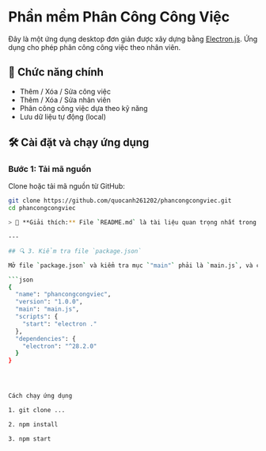 # Phần mềm Phân Công Công Việc

Đây là một ứng dụng desktop đơn giản được xây dựng bằng [Electron.js](https://www.electronjs.org/). Ứng dụng cho phép phân công công việc theo nhân viên.

## 🚀 Chức năng chính

- Thêm / Xóa / Sửa công việc
- Thêm / Xóa / Sửa nhân viên
- Phân công công việc dựa theo kỹ năng
- Lưu dữ liệu tự động (local)

## 🛠️ Cài đặt và chạy ứng dụng

### Bước 1: Tải mã nguồn

Clone hoặc tải mã nguồn từ GitHub:

```bash
git clone https://github.com/quocanh261202/phancongcongviec.git
cd phancongcongviec

> 🧠 **Giải thích:** File `README.md` là tài liệu quan trọng nhất trong GitHub, giúp người khác hiểu và chạy được dự án của bạn.

---

## 🔍 3. Kiểm tra file `package.json`

Mở file `package.json` và kiểm tra mục `"main"` phải là `main.js`, và có lệnh `"start"` như sau:

```json
{
  "name": "phancongcongviec",
  "version": "1.0.0",
  "main": "main.js",
  "scripts": {
    "start": "electron ."
  },
  "dependencies": {
    "electron": "^28.2.0"
  }
}




Cách chạy ứng dụng 

1. git clone ...

2. npm install

3. npm start


